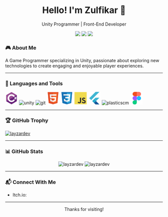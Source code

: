 <h1 align="center">Hello! I'm Zulfikar 👋</h1>
<p align="center">Unity Programmer | Front-End Developer</p>

<p align="center">
  <img src="https://img.shields.io/badge/Engine-Unity-000?logo=unity&logoColor=white">
  <img src="https://img.shields.io/badge/Code-CSharp-239120?logo=csharp&logoColor=white">
  <img src="https://img.shields.io/badge/Platform-Dekstop & Mobile-blue">
</p>

### 🎮 About Me
A Game Programmer specializing in Unity, passionate about exploring new technologies to create engaging and enjoyable player experiences.

---

### 🔧 Languages and Tools
<p align="left">
  <img src="https://raw.githubusercontent.com/devicons/devicon/master/icons/csharp/csharp-original.svg" alt="csharp" width="40" height="40"/>
  <img src="https://www.vectorlogo.zone/logos/unity3d/unity3d-icon.svg" alt="unity" width="40" height="40"/>
  <img src="https://www.vectorlogo.zone/logos/git-scm/git-scm-icon.svg" alt="git" width="40" height="40"/>
  <img src="https://raw.githubusercontent.com/devicons/devicon/master/icons/html5/html5-original.svg" alt="html5" width="40" height="40"/>
  <img src="https://raw.githubusercontent.com/devicons/devicon/master/icons/css3/css3-original.svg" alt="css3" width="40" height="40"/>
  <img src="https://raw.githubusercontent.com/devicons/devicon/master/icons/javascript/javascript-original.svg" alt="javascript" width="40" height="40"/>
  <img src="https://raw.githubusercontent.com/devicons/devicon/master/icons/flutter/flutter-original.svg" alt="flutter" width="40" height="40"/>
  <img src="https://avatars.githubusercontent.com/u/4990695?s=200&v=4" alt="plasticscm" width="40" height="40"/>
  <img src="https://raw.githubusercontent.com/devicons/devicon/master/icons/figma/figma-original.svg" alt="figma" width="40" height="40"/>
</p>

---

### 🏆 GitHub Trophy
<p align="left"> 
  <a href="https://github.com/ryo-ma/github-profile-trophy"><img src="https://github-profile-trophy.vercel.app/?username=layzardev" alt="layzardev" /></a>
</p>

---

### 📊 GitHub Stats
<div align="center">

<img height="150" src="https://github-readme-stats.vercel.app/api?username=layzardev&show_icons=true&theme=default" alt="layzardev"/>

<img height="150" src="https://github-readme-stats.vercel.app/api/top-langs?username=layzardev&show_icons=true&locale=en&layout=compact&theme=default" alt="layzardev"/>

</div>

---

### 📬 Connect With Me
- Itch.io: 

---

<p align="center">Thanks for visiting!</p>
